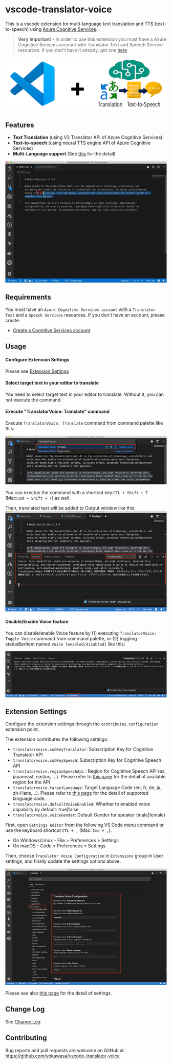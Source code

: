 # vscode-translator-voice

This is a vscode extension for multi-language text translation and TTS (text-to-speech) using [Azure Cognitive Services](https://azure.microsoft.com/en-us/services/cognitive-services/).

> **Very Important** - In order to use this extension you must have a Azure Cognitive Services account with Translator Text and Speech Service resources. If you don't have it already, get one [here](https://docs.microsoft.com/en-us/azure/cognitive-services/cognitive-services-apis-create-account)

![](assets/vscode-translator-voice.png)

## Features

- **Text Translation** (using V3 Translator API of Azure Cognitive Services)
- **Text-to-speech** (using neural TTS engine API of Azure Cognitive Services)
- **Multi-Language support** (See [this](https://docs.microsoft.com/en-us/azure/cognitive-services/translator/language-support#translation) for the detail)

![](assets/video-vscode-translator-voice.gif)

## Requirements

You must have an `Azure Cognitive Services account` with a `Translator Text` and a `Speech Services` resources.
If you don't have an account, please create:
- [Create a Cognitive Services account](https://docs.microsoft.com/en-us/azure/cognitive-services/cognitive-services-apis-create-account)

## Usage
#### Configure Extension Settings
Please see [Extension Settings](#extension-settings)

#### Select target text in your editor to translate 
You need to select target text in your editor to translate. Without it, you can not execute the command.

#### Execute "TranslatorVoice: Translate" command
Execute `TranslatorVoice: Translate` command from command palette like this:

![](assets/command-translate.png)

You can exectue the command with a shortcut key:`CTL + Shift + T` (Mac:`Cmd + Shift + T`) as well.

Then, translated text will be added to Output window like this:
![](assets/translation-output.png) 


#### Disable/Enable Voice feature
You can disable/enable Voice feature by (1) executing `TranslatorVoice: Toggle Voice` command from command palette, or (2) toggling statusBarItem named `Voice [enabled/disabled]` like this:

![](assets/toggle-voice.png)

## Extension Settings

Configure the extension settings through the `contributes.configuration` extension point.

The extension contributes the following settings:

* `translatorvoice.subKeyTranslator`: Subscription Key for Cognitive Translator API
* `translatorvoice.subKeySpeech`: Subscription Key for Cognitive Speech API
* `translatorvoice.regionSpeechApi` : Region for Cognitive Speech API (ex, japaneast, eastus, ...). Please refer to [this page](https://docs.microsoft.com/en-us/azure/cognitive-services/speech-service/rest-text-to-speech) for the detail of available region for the API
* `translatorvoice.targetLanguage`: Target Language Code (en, fr, de, ja, zh-Hans,...). Please refer to [this page](https://docs.microsoft.com/en-us/azure/cognitive-services/translator/language-support#translation) for the detail of supported language code. 
* `translatorvoice.defaultVoiceEnabled`: Whether to enabled voice capability by default: true|false
* `translatorvoice.voiceGender`: Default Gender for speaker (male|female)

First, open `Settings editor` from the following VS Code menu command or use the keyboard shortcut `CTL + ,` (Mac: `Cmd + ,`).
- On Windows/Linux - File > Preferences > Settings
- On macOS - Code > Preferences > Settings

Then, choose `Translator Voice Configuration` in `Extensions` group in User settings, and finally update the settings options above.

![](assets/contribution-configurations.png)

Please see also [this page](https://code.visualstudio.com/docs/getstarted/settings) for the detail of settings.

## Change Log
See [Change Log](CHANGELOG.md)

## Contributing

Bug reports and pull requests are welcome on GitHub at https://github.com/yokawasa/vscode-translator-voice